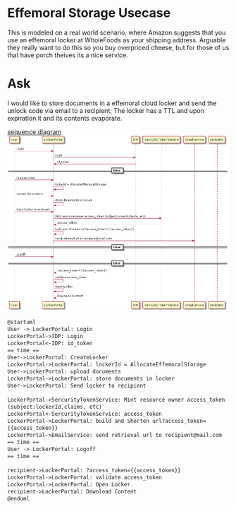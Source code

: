 # Effemoral Storage Usecase
This is modeled on a real world scenario, where Amazon suggests that you use an effemoral locker at WholeFoods as your shipping address.
Arguable they really want to do this so you buy overpriced cheese, but for those of us that have porch theives its a nice service.

# Ask
I would like to store documents in a effemoral cloud locker and send the unlock code via email to a recipient;
The locker has a TTL and upon expiration it and its contents evaporate.


[sequence diagram](http://liveuml.com/diagram/view/5c02b01937ecd3087ea64b1c)
![Image of Yaktocat](c298b3cba7b9.png)

```
@startuml
User -> LockerPortal: Login
LockerPortal->IDP: Login
LockerPortal<-IDP: id_token
== time ==
User->LockerPortal: CreateLocker
LockerPortal->LockerPortal: lockerId = AllocateEffemoralStorage
User->LockerPortal: upload documents
LockerPortal->LockerPortal: store documents in locker
User->LockerPortal: Send locker to recipient

LockerPortal->SercurityTokenService: Mint resource owner access_token (subject:lockerId,claims, etc)
LockerPortal<-SercurityTokenService: access_token
LockerPortal->LockerPortal: build and Shorten url?access_token={{access_token}}
LockerPortal->EmailService: send retrieval url to recipient@mail.com
== time ==
User -> LockerPortal: Logoff
== time ==

recipient->LockerPortal: ?access_token={{access_token}}
LockerPortal->LockerPortal: validate access_token
LockerPortal->LockerPortal: Open Locker
recipient->LockerPortal: Download Content
@enduml
```




